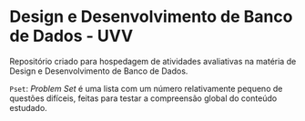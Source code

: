 # Design e Desenvolvimento de Banco de Dados - UVV
Repositório criado para hospedagem de atividades avaliativas na matéria de Design e Desenvolvimento de Banco de Dados.

`Pset`: *_Problem Set_* é uma lista com um número relativamente pequeno de questões difíceis, feitas para testar a compreensão global do conteúdo estudado.

